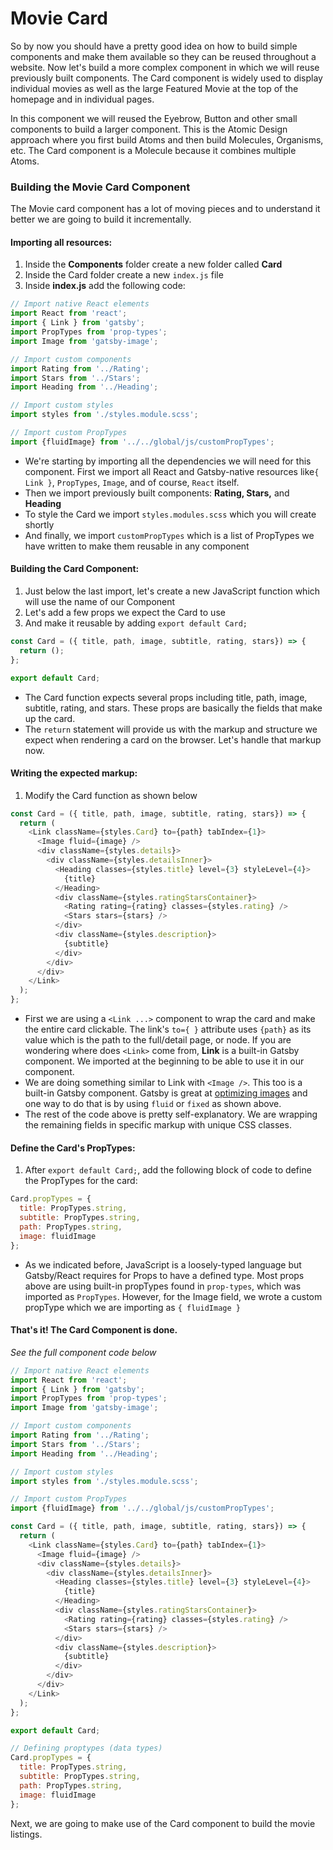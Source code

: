 # Movie Card

So by now you should have a pretty good idea on how to build simple components and make them available so they can be reused throughout a website.  Now let's build a more complex component in which we will reuse previously built components.  The Card component is widely used to display individual movies as well as the large Featured Movie at the top of the homepage and in individual pages.

In this component we will reused the Eyebrow, Button and other small components to build a larger component.  This is the Atomic Design approach where you first build Atoms and then build Molecules, Organisms, etc.  The Card component is a Molecule because it combines multiple Atoms.

### Building the Movie Card Component

The Movie card component has a lot of moving pieces and to understand it better we are going to build it incrementally.

#### Importing all resources:

1. Inside the **Components** folder create a new folder called **Card**
2. Inside the Card folder create a new `index.js` file
3. Inside **index.js** add the following code:

```javascript
// Import native React elements
import React from 'react';
import { Link } from 'gatsby';
import PropTypes from 'prop-types';
import Image from 'gatsby-image';

// Import custom components
import Rating from '../Rating';
import Stars from '../Stars';
import Heading from '../Heading';

// Import custom styles
import styles from './styles.module.scss';

// Import custom PropTypes
import {fluidImage} from '../../global/js/customPropTypes';
```

* We're starting by importing all the dependencies we will need for this component.  First we import all React and Gatsby-native resources like`{ Link }`, `PropTypes`, `Image`, and of course, `React` itself.
* Then we import previously built components: **Rating, Stars,** and **Heading**
* To style the Card we import `styles.modules.scss` which you will create shortly
* And finally, we import `customPropTypes` which is a list of PropTypes we have written to make them reusable in any component

#### Building the Card Component:

1. Just below the last import, let's create a new JavaScript function which will use the name of our Component
2. Let's add a few props we expect the Card to use
3. And make it reusable by adding `export default Card;`

```javascript
const Card = ({ title, path, image, subtitle, rating, stars}) => {
  return ();
};

export default Card;
```

* The Card function expects several props including title, path, image, subtitle, rating, and stars.  These props are basically the fields that make up the card.
* The `return` statement will provide us with the markup and structure we expect when rendering a card on the browser.  Let's handle that markup now.

#### Writing the expected markup:

1. Modify the Card function as shown below

```javascript
const Card = ({ title, path, image, subtitle, rating, stars}) => {
  return (
    <Link className={styles.Card} to={path} tabIndex={1}>
      <Image fluid={image} />
      <div className={styles.details}>
        <div className={styles.detailsInner}>
          <Heading classes={styles.title} level={3} styleLevel={4}>
            {title}
          </Heading>
          <div className={styles.ratingStarsContainer}>
            <Rating rating={rating} classes={styles.rating} />
            <Stars stars={stars} />
          </div>
          <div className={styles.description}>
            {subtitle}
          </div>
        </div>
      </div>
    </Link>
  );
};
```

* First we are using a `<Link ...>` component to wrap the card and make the entire card clickable.  The link's `to={ }` attribute uses `{path}` as its value which is the path to the full/detail page, or node.  If you are wondering where does `<Link>` come from, **Link** is a built-in Gatsby component.  We imported at the beginning to be able to use it in our component.
* We are doing something similar to Link with `<Image />`.  This too is a built-in Gatsby component. Gatsby is great at [optimizing images](https://www.sitepoint.com/automatically-optimize-responsive-images-in-gatsby/) and one way to do that is by using `fluid` or `fixed` as shown above.
* The rest of the code above is pretty self-explanatory.  We are wrapping the remaining fields in specific markup with unique CSS classes.

#### Define the Card's PropTypes:

1. After `export default Card;`, add the following block of code to define the PropTypes for the card:

```javascript
Card.propTypes = {
  title: PropTypes.string,
  subtitle: PropTypes.string,
  path: PropTypes.string,
  image: fluidImage
};
```

* As we indicated before, JavaScript is a loosely-typed language but Gatsby/React requires for Props to have a defined type.  Most props above are using built-in propTypes found in `prop-types`, which was imported as `PropTypes`.  However, for the Image  field, we wrote a custom propType which we are importing as `{ fluidImage }`

#### That's it!  The Card Component is done.

_See the full component code below_

```javascript
// Import native React elements
import React from 'react';
import { Link } from 'gatsby';
import PropTypes from 'prop-types';
import Image from 'gatsby-image';

// Import custom components
import Rating from '../Rating';
import Stars from '../Stars';
import Heading from '../Heading';

// Import custom styles
import styles from './styles.module.scss';

// Import custom PropTypes
import {fluidImage} from '../../global/js/customPropTypes';

const Card = ({ title, path, image, subtitle, rating, stars}) => {
  return (
    <Link className={styles.Card} to={path} tabIndex={1}>
      <Image fluid={image} />
      <div className={styles.details}>
        <div className={styles.detailsInner}>
          <Heading classes={styles.title} level={3} styleLevel={4}>
            {title}
          </Heading>
          <div className={styles.ratingStarsContainer}>
            <Rating rating={rating} classes={styles.rating} />
            <Stars stars={stars} />
          </div>
          <div className={styles.description}>
            {subtitle}
          </div>
        </div>
      </div>
    </Link>
  );
};

export default Card;

// Defining proptypes (data types)
Card.propTypes = {
  title: PropTypes.string,
  subtitle: PropTypes.string,
  path: PropTypes.string,
  image: fluidImage
};
```

Next, we are going to make use of the Card component to build the movie listings.

